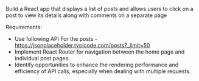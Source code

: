 Build a React app that displays a list of posts and allows users to click on a post to view its details along with comments on a separate page

Requirements:

- Use following API For the posts - https://jsonplaceholder.typicode.com/posts?_limit=50
- Implement React Router for navigation between the home page and individual post pages.
- Identify opportunities to enhance the rendering performance and efficiency of API calls, especially when dealing with multiple requests.
